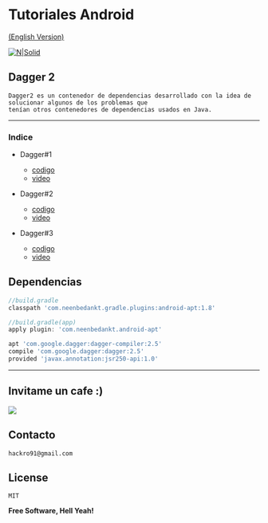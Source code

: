 
# Tutoriales Android

[(English Version)]()  

[![N|Solid](https://cfcdnpull-creativefreedoml.netdna-ssl.com/wp-content/uploads/2013/03/00-android-4-0_icons.png)](https://github.com/TutorialesHackro/AndroidTutorials)


Dagger 2
----
    Dagger2 es un contenedor de dependencias desarrollado con la idea de solucionar algunos de los problemas que
    tenían otros contenedores de dependencias usados en Java.
----

### Indice
  -  Dagger#1
        - [codigo](https://github.com/TutorialesHackro/AndroidTutorials/tree/master/%23AndroidTutorials_Dagger2/Dagger%201)
        - [video]()

  -  Dagger#2
        - [codigo](https://github.com/TutorialesHackro/AndroidTutorials/tree/master/%23AndroidTutorials_Dagger2/Dagger%202)
        - [video]()
  -  Dagger#3
        - [codigo](https://github.com/TutorialesHackro/AndroidTutorials/tree/master/%23AndroidTutorials_Dagger2/Dagger%203)
        - [video]()  


## Dependencias ##

```gradle
//build.gradle
classpath 'com.neenbedankt.gradle.plugins:android-apt:1.8'

//build.gradle(app)        
apply plugin: 'com.neenbedankt.android-apt'

apt 'com.google.dagger:dagger-compiler:2.5'
compile 'com.google.dagger:dagger:2.5'
provided 'javax.annotation:jsr250-api:1.0'
```
----

## Invitame un cafe :)
[![](https://www.paypalobjects.com/en_US/i/btn/btn_donateCC_LG.gif)](https://www.paypal.com/cgi-bin/webscr?cmd=_s-xclick&hosted_button_id=8Z684VNGVFSJA)


## Contacto ##
    hackro91@gmail.com

License
----
    MIT

**Free Software, Hell Yeah!**
